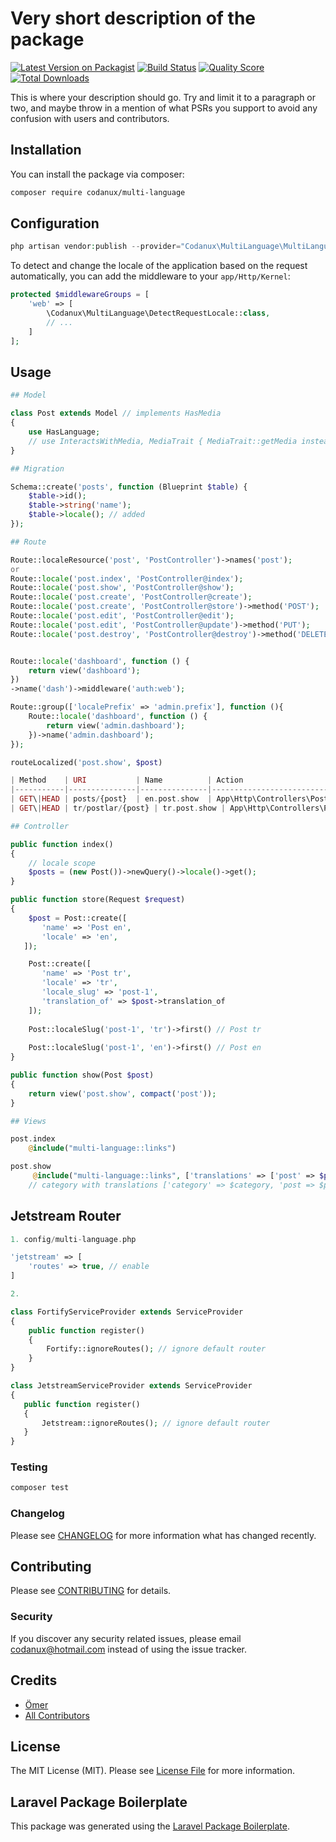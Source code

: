 # Very short description of the package

[![Latest Version on Packagist](https://img.shields.io/packagist/v/codanux/multi-language.svg?style=flat-square)](https://packagist.org/packages/codanux/multi-language)
[![Build Status](https://img.shields.io/travis/codanux/multi-language/master.svg?style=flat-square)](https://travis-ci.org/codanux/multi-language)
[![Quality Score](https://img.shields.io/scrutinizer/g/codanux/multi-language.svg?style=flat-square)](https://scrutinizer-ci.com/g/codanux/multi-language)
[![Total Downloads](https://img.shields.io/packagist/dt/codanux/multi-language.svg?style=flat-square)](https://packagist.org/packages/codanux/multi-language)

This is where your description should go. Try and limit it to a paragraph or two, and maybe throw in a mention of what PSRs you support to avoid any confusion with users and contributors.

## Installation

You can install the package via composer:

```bash
composer require codanux/multi-language
```

## Configuration


``` php
php artisan vendor:publish --provider="Codanux\MultiLanguage\MultiLanguageServiceProvider"
```

To detect and change the locale of the application based on the request automatically, you can add the middleware to your `app/Http/Kernel`:

``` php
protected $middlewareGroups = [
    'web' => [
        \Codanux\MultiLanguage\DetectRequestLocale::class,
        // ...
    ]
];
```

## Usage

``` php
## Model

class Post extends Model // implements HasMedia
{
    use HasLanguage;
    // use InteractsWithMedia, MediaTrait { MediaTrait::getMedia insteadof InteractsWithMedia; }
}

## Migration

Schema::create('posts', function (Blueprint $table) {
    $table->id();
    $table->string('name');
    $table->locale(); // added
});

## Route

Route::localeResource('post', 'PostController')->names('post');
or
Route::locale('post.index', 'PostController@index');
Route::locale('post.show', 'PostController@show');
Route::locale('post.create', 'PostController@create');
Route::locale('post.create', 'PostController@store')->method('POST');
Route::locale('post.edit', 'PostController@edit');
Route::locale('post.edit', 'PostController@update')->method('PUT');
Route::locale('post.destroy', 'PostController@destroy')->method('DELETE');


Route::locale('dashboard', function () {
    return view('dashboard');
})
->name('dash')->middleware('auth:web');

Route::group(['localePrefix' => 'admin.prefix'], function (){
    Route::locale('dashboard', function () {
        return view('admin.dashboard');
    })->name('admin.dashboard');
});

routeLocalized('post.show', $post)

| Method    | URI           | Name          | Action                              |
|-----------|---------------|---------------|-------------------------------------|
| GET\|HEAD | posts/{post}  | en.post.show  | App\Http\Controllers\PostController@show |
| GET\|HEAD | tr/postlar/{post} | tr.post.show | App\Http\Controllers\PostController@show |

## Controller

public function index()
{
    // locale scope
    $posts = (new Post())->newQuery()->locale()->get();
}

public function store(Request $request)
{
    $post = Post::create([
       'name' => 'Post en',
       'locale' => 'en',
   ]);

    Post::create([
       'name' => 'Post tr',
       'locale' => 'tr',
       'locale_slug' => 'post-1',
       'translation_of' => $post->translation_of
    ]);
    
    Post::localeSlug('post-1', 'tr')->first() // Post tr
    
    Post::localeSlug('post-1', 'en')->first() // Post en
}

public function show(Post $post)
{
    return view('post.show', compact('post'));
}

## Views

post.index
    @include("multi-language::links")

post.show
     @include("multi-language::links", ['translations' => ['post' => $post]])
    // category with translations ['category' => $category, 'post => $post]

```

## Jetstream Router

``` php
1. config/multi-language.php

'jetstream' => [
    'routes' => true, // enable
] 

2.

class FortifyServiceProvider extends ServiceProvider
{
    public function register()
    {
        Fortify::ignoreRoutes(); // ignore default router
    }
}

class JetstreamServiceProvider extends ServiceProvider
{
   public function register()
   {
       Jetstream::ignoreRoutes(); // ignore default router
   }
}
```

### Testing

``` bash
composer test
```

### Changelog

Please see [CHANGELOG](CHANGELOG.md) for more information what has changed recently.

## Contributing

Please see [CONTRIBUTING](CONTRIBUTING.md) for details.

### Security

If you discover any security related issues, please email codanux@hotmail.com instead of using the issue tracker.

## Credits

- [Ömer](https://github.com/codanux)
- [All Contributors](../../contributors)

## License

The MIT License (MIT). Please see [License File](LICENSE.md) for more information.

## Laravel Package Boilerplate

This package was generated using the [Laravel Package Boilerplate](https://laravelpackageboilerplate.com).
